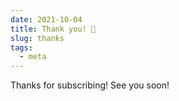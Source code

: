 ```yaml
---
date: 2021-10-04
title: Thank you! 👋
slug: thanks
tags:
  - meta
---
```


Thanks for subscribing! See you soon!
